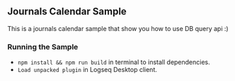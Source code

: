 ## Journals Calendar Sample

This is a journals calendar sample that show you how to use DB query api :)

### Running the Sample

- `npm install && npm run build` in terminal to install dependencies.
- `Load unpacked plugin` in Logseq Desktop client.
